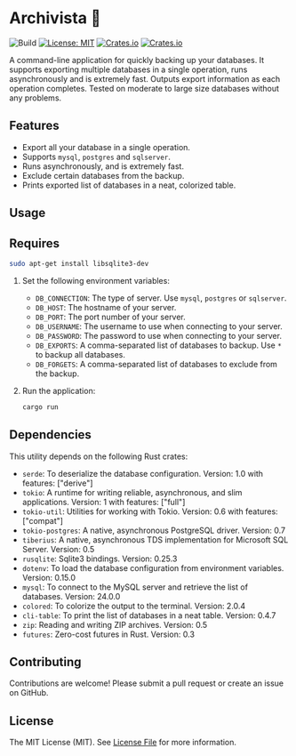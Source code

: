 # Archivista 🚀

![Build](https://github.com/tomshaw/archivista/actions/workflows/rust.yml/badge.svg)
[![License: MIT](https://img.shields.io/badge/License-MIT-yellow.svg)](https://opensource.org/licenses/MIT)
[![Crates.io](https://img.shields.io/crates/d/archivista.svg)](https://crates.io/crates/archivista)
[![Crates.io](https://img.shields.io/crates/v/archivista.svg)](https://crates.io/crates/archivista)

A command-line application for quickly backing up your databases. It supports exporting multiple databases in a single operation, runs asynchronously and is extremely fast. Outputs export information as each operation completes. Tested on moderate to large size databases without any problems.

## Features

- Export all your database in a single operation.
- Supports `mysql`, `postgres` and `sqlserver`.
- Runs asynchronously, and is extremely fast.
- Exclude certain databases from the backup.
- Prints exported list of databases in a neat, colorized table.

## Usage

## Requires

```bash
sudo apt-get install libsqlite3-dev
```

1. Set the following environment variables:

    - `DB_CONNECTION`: The type of server. Use `mysql`, `postgres` or `sqlserver`.
    - `DB_HOST`: The hostname of your server.
    - `DB_PORT`: The port number of your server.
    - `DB_USERNAME`: The username to use when connecting to your server.
    - `DB_PASSWORD`: The password to use when connecting to your server.
    - `DB_EXPORTS`: A comma-separated list of databases to backup. Use `*` to backup all databases.
    - `DB_FORGETS`: A comma-separated list of databases to exclude from the backup.

2. Run the application:

    ```bash
    cargo run
    ```

## Dependencies

This utility depends on the following Rust crates:

- `serde`: To deserialize the database configuration. Version: 1.0 with features: ["derive"]
- `tokio`: A runtime for writing reliable, asynchronous, and slim applications. Version: 1 with features: ["full"]
- `tokio-util`: Utilities for working with Tokio. Version: 0.6 with features: ["compat"]
- `tokio-postgres`: A native, asynchronous PostgreSQL driver. Version: 0.7
- `tiberius`: A native, asynchronous TDS implementation for Microsoft SQL Server. Version: 0.5
- `rusqlite`: Sqlite3 bindings. Version: 0.25.3
- `dotenv`: To load the database configuration from environment variables. Version: 0.15.0
- `mysql`: To connect to the MySQL server and retrieve the list of databases. Version: 24.0.0
- `colored`: To colorize the output to the terminal. Version: 2.0.4
- `cli-table`: To print the list of databases in a neat table. Version: 0.4.7
- `zip`: Reading and writing ZIP archives. Version: 0.5
- `futures`: Zero-cost futures in Rust. Version: 0.3


## Contributing

Contributions are welcome! Please submit a pull request or create an issue on GitHub.

## License 

The MIT License (MIT). See [License File](LICENSE) for more information.

